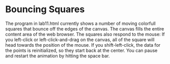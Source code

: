 # Bouncing Squares
 
The program in lab11.html currently shows a number of moving colorfull squares that bounce off the edges of the canvas. The canvas fills the entire content area of the web browser. The squares also respond to the mouse: If you left-click or left-click-and-drag on the canvas, all of the square will head towards the position of the mouse. If you shift-left-click, the data for the points is reinitialized, so they start back at the center. You can pause and restart the animation by hitting the space bar.